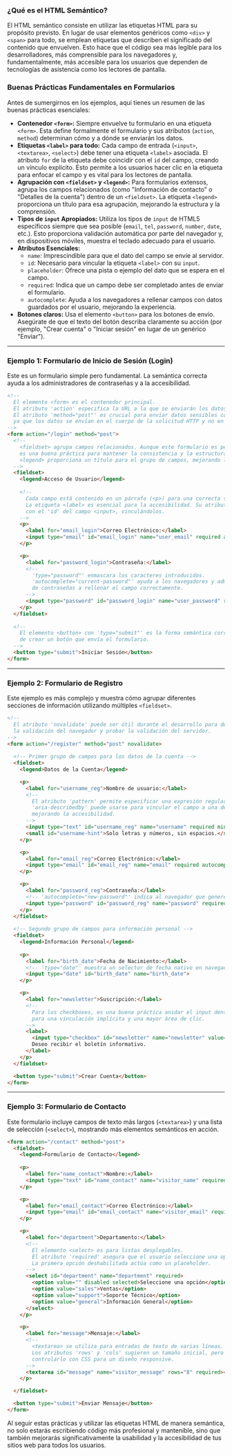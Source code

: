 ### **¿Qué es el HTML Semántico?**

El HTML semántico consiste en utilizar las etiquetas HTML para su propósito previsto. En lugar de usar elementos genéricos como `<div>` y `<span>` para todo, se emplean etiquetas que describen el significado del contenido que envuelven. Esto hace que el código sea más legible para los desarrolladores, más comprensible para los navegadores y, fundamentalmente, más accesible para los usuarios que dependen de tecnologías de asistencia como los lectores de pantalla.

### **Buenas Prácticas Fundamentales en Formularios**

Antes de sumergirnos en los ejemplos, aquí tienes un resumen de las buenas prácticas esenciales:

*   **Contenedor `<form>`:** Siempre envuelve tu formulario en una etiqueta `<form>`. Esta define formalmente el formulario y sus atributos (`action`, `method`) determinan cómo y a dónde se enviarán los datos.
*   **Etiquetas `<label>` para todo:** Cada campo de entrada (`<input>`, `<textarea>`, `<select>`) debe tener una etiqueta `<label>` asociada. El atributo `for` de la etiqueta debe coincidir con el `id` del campo, creando un vínculo explícito. Esto permite a los usuarios hacer clic en la etiqueta para enfocar el campo y es vital para los lectores de pantalla.
*   **Agrupación con `<fieldset>` y `<legend>`:** Para formularios extensos, agrupa los campos relacionados (como "Información de contacto" o "Detalles de la cuenta") dentro de un `<fieldset>`. La etiqueta `<legend>` proporciona un título para esa agrupación, mejorando la estructura y la comprensión.
*   **Tipos de `input` Apropiados:** Utiliza los tipos de `input` de HTML5 específicos siempre que sea posible (`email`, `tel`, `password`, `number`, `date`, etc.). Esto proporciona validación automática por parte del navegador y, en dispositivos móviles, muestra el teclado adecuado para el usuario.
*   **Atributos Esenciales:**
    *   `name`: Imprescindible para que el dato del campo se envíe al servidor.
    *   `id`: Necesario para vincular la etiqueta `<label>` con su `input`.
    *   `placeholder`: Ofrece una pista o ejemplo del dato que se espera en el campo.
    *   `required`: Indica que un campo debe ser completado antes de enviar el formulario.
    *   `autocomplete`: Ayuda a los navegadores a rellenar campos con datos guardados por el usuario, mejorando la experiencia.
*   **Botones claros:** Usa el elemento `<button>` para los botones de envío. Asegúrate de que el texto del botón describa claramente su acción (por ejemplo, "Crear cuenta" o "Iniciar sesión" en lugar de un genérico "Enviar").

---

### **Ejemplo 1: Formulario de Inicio de Sesión (Login)**

Este es un formulario simple pero fundamental. La semántica correcta ayuda a los administradores de contraseñas y a la accesibilidad.

```html
<!-- 
  El elemento <form> es el contenedor principal.
  El atributo 'action' especifica la URL a la que se enviarán los datos.
  El atributo 'method="post"' es crucial para enviar datos sensibles como contraseñas, 
  ya que los datos se envían en el cuerpo de la solicitud HTTP y no en la URL.
-->
<form action="/login" method="post">
  <!--
    <fieldset> agrupa campos relacionados. Aunque este formulario es pequeño,
    es una buena práctica para mantener la consistencia y la estructura.
    <legend> proporciona un título para el grupo de campos, mejorando la accesibilidad.
  -->
  <fieldset>
    <legend>Acceso de Usuario</legend>
    
    <!-- 
      Cada campo está contenido en un párrafo (<p>) para una correcta separación y estructura.
      La etiqueta <label> es esencial para la accesibilidad. Su atributo 'for' se corresponde
      con el 'id' del campo <input>, vinculándolos.
    -->
    <p>
      <label for="email_login">Correo Electrónico:</label>
      <input type="email" id="email_login" name="user_email" required autocomplete="email">
    </p>

    <p>
      <label for="password_login">Contraseña:</label>
      <!--
        'type="password"' enmascara los caracteres introducidos.
        'autocomplete="current-password"' ayuda a los navegadores y administradores 
        de contraseñas a rellenar el campo correctamente.
      -->
      <input type="password" id="password_login" name="user_password" required autocomplete="current-password">
    </p>
  </fieldset>
  
  <!--
    El elemento <button> con 'type="submit"' es la forma semántica correcta
    de crear un botón que envía el formulario.
  -->
  <button type="submit">Iniciar Sesión</button>
</form>
```

---

### **Ejemplo 2: Formulario de Registro**

Este ejemplo es más complejo y muestra cómo agrupar diferentes secciones de información utilizando múltiples `<fieldset>`.

```html
<!-- 
  El atributo 'novalidate' puede ser útil durante el desarrollo para desactivar 
  la validación del navegador y probar la validación del servidor.
-->
<form action="/register" method="post" novalidate>
  
  <!-- Primer grupo de campos para los datos de la cuenta -->
  <fieldset>
    <legend>Datos de la Cuenta</legend>

    <p>
      <label for="username_reg">Nombre de usuario:</label>
      <!--
        El atributo 'pattern' permite especificar una expresión regular para validar el contenido.
        'aria-describedby' puede usarse para vincular el campo a una descripción adicional,
        mejorando la accesibilidad.
      -->
      <input type="text" id="username_reg" name="username" required minlength="4" maxlength="20" pattern="[a-zA-Z0-9]+" autocomplete="username" aria-describedby="username-hint">
      <small id="username-hint">Solo letras y números, sin espacios.</small>
    </p>

    <p>
      <label for="email_reg">Correo Electrónico:</label>
      <input type="email" id="email_reg" name="email" required autocomplete="email">
    </p>

    <p>
      <label for="password_reg">Contraseña:</label>
      <!-- 'autocomplete="new-password"' indica al navegador que genere o espere una nueva contraseña. -->
      <input type="password" id="password_reg" name="password" required minlength="8" autocomplete="new-password">
    </p>
  </fieldset>
  
  <!-- Segundo grupo de campos para información personal -->
  <fieldset>
    <legend>Información Personal</legend>
    
    <p>
      <label for="birth_date">Fecha de Nacimiento:</label>
      <!-- 'type="date"' muestra un selector de fecha nativo en navegadores compatibles. -->
      <input type="date" id="birth_date" name="birth_date">
    </p>

    <p>
      <label for="newsletter">Suscripción:</label>
      <!-- 
        Para los checkboxes, es una buena práctica anidar el input dentro del label
        para una vinculación implícita y una mayor área de clic.
      -->
      <label>
        <input type="checkbox" id="newsletter" name="newsletter" value="yes" checked>
        Deseo recibir el boletín informativo.
      </label>
    </p>
  </fieldset>

  <button type="submit">Crear Cuenta</button>
</form>
```

---

### **Ejemplo 3: Formulario de Contacto**

Este formulario incluye campos de texto más largos (`<textarea>`) y una lista de selección (`<select>`), mostrando más elementos semánticos en acción.

```html
<form action="/contact" method="post">
  <fieldset>
    <legend>Formulario de Contacto</legend>
    
    <p>
      <label for="name_contact">Nombre:</label>
      <input type="text" id="name_contact" name="visitor_name" required autocomplete="name">
    </p>

    <p>
      <label for="email_contact">Correo Electrónico:</label>
      <input type="email" id="email_contact" name="visitor_email" required autocomplete="email">
    </p>

    <p>
      <label for="department">Departamento:</label>
      <!-- 
        El elemento <select> es para listas desplegables.
        El atributo 'required' asegura que el usuario seleccione una opción válida.
        La primera opción deshabilitada actúa como un placeholder.
      -->
      <select id="department" name="department" required>
        <option value="" disabled selected>Seleccione una opción</option>
        <option value="sales">Ventas</option>
        <option value="support">Soporte Técnico</option>
        <option value="general">Información General</option>
      </select>
    </p>

    <p>
      <label for="message">Mensaje:</label>
      <!--
        <textarea> se utiliza para entradas de texto de varias líneas.
        Los atributos 'rows' y 'cols' sugieren un tamaño inicial, pero es mejor
        controlarlo con CSS para un diseño responsive.
      -->
      <textarea id="message" name="visitor_message" rows="8" required></textarea>
    </p>

  </fieldset>

  <button type="submit">Enviar Mensaje</button>
</form>
```

Al seguir estas prácticas y utilizar las etiquetas HTML de manera semántica, no solo estarás escribiendo código más profesional y mantenible, sino que también mejorarás significativamente la usabilidad y la accesibilidad de tus sitios web para todos los usuarios.